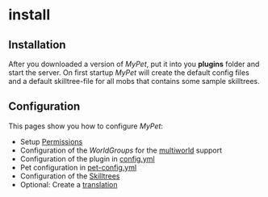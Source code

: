 # install

## Installation

After you downloaded a version of _MyPet_, put it into you **plugins** folder and start the server. On first startup _MyPet_ will create the default config files and a default skilltree-file for all mobs that contains some sample skilltrees.

## Configuration

This pages show you how to configure _MyPet_:

* Setup [Permissions](https://github.com/xXKeyleXx/MyPet-Wiki/tree/07680434e1278c970819d5e9518888598106688b/pages/permissions/README.md)
* Configuration of the _WorldGroups_ for the [multiworld](https://github.com/xXKeyleXx/MyPet-Wiki/tree/07680434e1278c970819d5e9518888598106688b/pages/multiworld/README.md) support
* Configuration of the plugin in [config.yml](https://github.com/xXKeyleXx/MyPet-Wiki/tree/07680434e1278c970819d5e9518888598106688b/pages/configfile/README.md)
* Pet configuration in [pet-config.yml](https://github.com/xXKeyleXx/MyPet-Wiki/tree/07680434e1278c970819d5e9518888598106688b/pages/petconfig/README.md)
* Configuration of the [Skilltrees](https://github.com/xXKeyleXx/MyPet-Wiki/tree/07680434e1278c970819d5e9518888598106688b/pages/skilltrees/README.md)
* Optional: Create a [translation](https://translation.mypet-plugin.de/)

